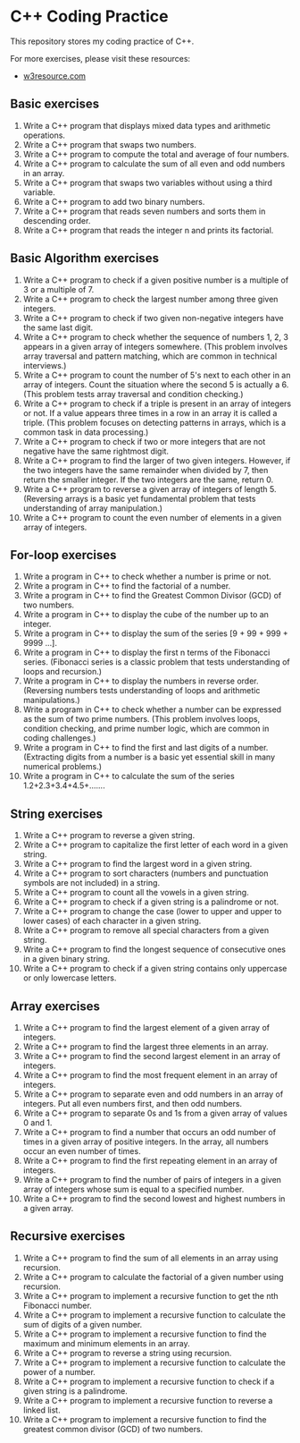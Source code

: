 # C++ Coding Practice

This repository stores my coding practice of C++.

For more exercises, please visit these resources:

* [w3resource.com](https://www.w3resource.com/cpp-exercises/index.php)

## Basic exercises

1. Write a C++ program that displays mixed data types and arithmetic operations. 
2. Write a C++ program that swaps two numbers.
3. Write a C++ program to compute the total and average of four numbers.
4. Write a C++ program to calculate the sum of all even and odd numbers in an array.
5. Write a C++ program that swaps two variables without using a third variable.
6. Write a C++ program to add two binary numbers.
7. Write a C++ program that reads seven numbers and sorts them in descending order.
8. Write a C++ program that reads the integer n and prints its factorial.

## Basic Algorithm exercises

1. Write a C++ program to check if a given positive number is a multiple of 3 or a multiple of 7.
2. Write a C++ program to check the largest number among three given integers.
3.  Write a C++ program to check if two given non-negative integers have the same last digit.
4. Write a C++ program to check whether the sequence of numbers 1, 2, 3 appears in a given array of integers somewhere. (This problem involves array traversal and pattern matching, which are common in technical interviews.)
5. Write a C++ program to count the number of 5's next to each other in an array of integers. Count the situation where the second 5 is actually a 6. (This problem tests array traversal and condition checking.)
6. Write a C++ program to check if a triple is present in an array of integers or not. If a value appears three times in a row in an array it is called a triple. (This problem focuses on detecting patterns in arrays, which is a common task in data processing.)
7. Write a C++ program to check if two or more integers that are not negative have the same rightmost digit.
8.  Write a C++ program to find the larger of two given integers. However, if the two integers have the same remainder when divided by 7, then return the smaller integer. If the two integers are the same, return 0.
9. Write a C++ program to reverse a given array of integers of length 5. (Reversing arrays is a basic yet fundamental problem that tests understanding of array manipulation.)
10. Write a C++ program to count the even number of elements in a given array of integers.

## For-loop exercises

1. Write a program in C++ to check whether a number is prime or not.
2. Write a program in C++ to find the factorial of a number.
3. Write a program in C++ to find the Greatest Common Divisor (GCD) of two numbers.
4. Write a program in C++ to display the cube of the number up to an integer.
5. Write a program in C++ to display the sum of the series [9 + 99 + 999 + 9999 ...].
6. Write a program in C++ to display the first n terms of the Fibonacci series. (Fibonacci series is a classic problem that tests understanding of loops and recursion.)
7. Write a program in C++ to display the numbers in reverse order. (Reversing numbers tests understanding of loops and arithmetic manipulations.)
8. Write a program in C++ to check whether a number can be expressed as the sum of two prime numbers. (This problem involves loops, condition checking, and prime number logic, which are common in coding challenges.)
9. Write a program in C++ to find the first and last digits of a number. (Extracting digits from a number is a basic yet essential skill in many numerical problems.)
10. Write a program in C++ to calculate the sum of the series 1.2+2.3+3.4+4.5+.......

## String exercises

1. Write a C++ program to reverse a given string.
2. Write a C++ program to capitalize the first letter of each word in a given string.
3. Write a C++ program to find the largest word in a given string.
4. Write a C++ program to sort characters (numbers and punctuation symbols are not included) in a string.
5. Write a C++ program to count all the vowels in a given string.
6. Write a C++ program to check if a given string is a palindrome or not.
7.  Write a C++ program to change the case (lower to upper and upper to lower cases) of each character in a given string.
8. Write a C++ program to remove all special characters from a given string.
9. Write a C++ program to find the longest sequence of consecutive ones in a given binary string.
10. Write a C++ program to check if a given string contains only uppercase or only lowercase letters.

## Array exercises

1. Write a C++ program to find the largest element of a given array of integers.
2. Write a C++ program to find the largest three elements in an array.
3. Write a C++ program to find the second largest element in an array of integers.
4. Write a C++ program to find the most frequent element in an array of integers.
5. Write a C++ program to separate even and odd numbers in an array of integers. Put all even numbers first, and then odd numbers.
6. Write a C++ program to separate 0s and 1s from a given array of values 0 and 1.
7. Write a C++ program to find a number that occurs an odd number of times in a given array of positive integers. In the array, all numbers occur an even number of times.
8. Write a C++ program to find the first repeating element in an array of integers.
9. Write a C++ program to find the number of pairs of integers in a given array of integers whose sum is equal to a specified number.
10. Write a C++ program to find the second lowest and highest numbers in a given array.

## Recursive exercises

1. Write a C++ program to find the sum of all elements in an array using recursion.
2. Write a C++ program to calculate the factorial of a given number using recursion.
3. Write a C++ program to implement a recursive function to get the nth Fibonacci number.
4. Write a C++ program to implement a recursive function to calculate the sum of digits of a given number.
5. Write a C++ program to implement a recursive function to find the maximum and minimum elements in an array.
6. Write a C++ program to reverse a string using recursion.
7. Write a C++ program to implement a recursive function to calculate the power of a number.
8. Write a C++ program to implement a recursive function to check if a given string is a palindrome.
9. Write a C++ program to implement a recursive function to reverse a linked list.
10. Write a C++ program to implement a recursive function to find the greatest common divisor (GCD) of two numbers.

